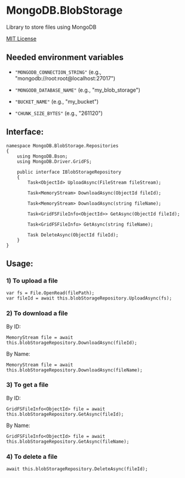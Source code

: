 # MongoDB.BlobStorage

Library to store files using MongoDB

[MIT License](LICENSE)

## Needed environment variables

- `"MONGODB_CONNECTION_STRING"` (e.g., "mongodb://root:root@localhost:27017")

- `"MONGODB_DATABASE_NAME"` (e.g., "my_blob_storage")

- `"BUCKET_NAME"` (e.g., "my_bucket")

- `"CHUNK_SIZE_BYTES"` (e.g., "261120")

## Interface:

```
namespace MongoDB.BlobStorage.Repositories
{
    using MongoDB.Bson;
    using MongoDB.Driver.GridFS;

    public interface IBlobStorageRepository
    {
        Task<ObjectId> UploadAsync(FileStream fileStream);

        Task<MemoryStream> DownloadAsync(ObjectId fileId);

        Task<MemoryStream> DownloadAsync(string fileName);

        Task<GridFSFileInfo<ObjectId>> GetAsync(ObjectId fileId);

        Task<GridFSFileInfo> GetAsync(string fileName);

        Task DeleteAsync(ObjectId fileId);
    }
}
```

## Usage:

### 1) To upload a file

```
var fs = File.OpenRead(filePath);
var fileId = await this.blobStorageRepository.UploadAsync(fs);
```

### 2) To download a file

<span> By ID: </span>
```
MemoryStream file = await this.blobStorageRepository.DownloadAsync(fileId);
```

<span> By Name: </span>
```
MemoryStream file = await this.blobStorageRepository.DownloadAsync(fileName);
```

### 3) To get a file

<span> By ID: </span>
```
GridFSFileInfo<ObjectId> file = await this.blobStorageRepository.GetAsync(fileId);
```

<span> By Name: </span>
```
GridFSFileInfo<ObjectId> file = await this.blobStorageRepository.GetAsync(fileName);
```

### 4) To delete a file

```
await this.blobStorageRepository.DeleteAsync(fileId);
````

